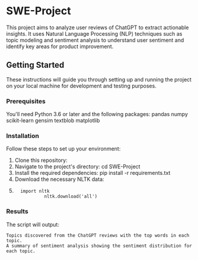 # SWE-Project
This project aims to analyze user reviews of ChatGPT to extract actionable insights. It uses Natural Language Processing (NLP) techniques such as topic modeling and sentiment analysis to understand user sentiment and identify key areas for product improvement.

## Getting Started

These instructions will guide you through setting up and running the project on your local machine for development and testing purposes.

### Prerequisites

You'll need Python 3.6 or later and the following packages:
pandas
numpy
scikit-learn
gensim
textblob
matplotlib

### Installation

Follow these steps to set up your environment:

1. Clone this repository:
2. Navigate to the project's directory: cd SWE-Project
3. Install the required dependencies: pip install -r requirements.txt
4. Download the necessary NLTK data:
5.       import nltk 
                  nltk.download('all')
   
### Results
The script will output:

    Topics discovered from the ChatGPT reviews with the top words in each topic.
    A summary of sentiment analysis showing the sentiment distribution for each topic.
